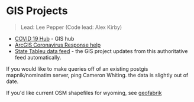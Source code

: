 # GIS Projects
> Lead: Lee Pepper (Code lead: Alex Kirby)

* [COVID 19 Hub](https://covid19-clcgisc.hub.arcgis.com/) - GIS hub
* [ArcGIS Coronavirus Response help](https://solutions.arcgis.com/local-government/help/coronavirus-response/)
* [State Tableu data feed](https://public.tableau.com/profile/melissa.taylor#!/vizhome/EpiCOVIDtest/Dashboardtest) - the GIS project updates from this authoritative feed automatically.

If you would like to make queries off of an existing postgis mapnik/nominatim server, ping Cameron Whiting. the data is slightly out of date.

If you'd like current OSM shapefiles for wyoming, see [geofabrik](https://download.geofabrik.de/north-america/us/wyoming.html)
